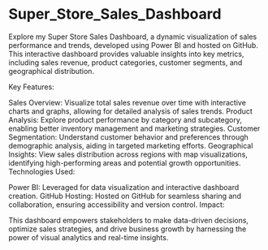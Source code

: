 # Super_Store_Sales_Dashboard
Explore my Super Store Sales Dashboard, a dynamic visualization of sales performance and trends, developed using Power BI and hosted on GitHub. 
This interactive dashboard provides valuable insights into key metrics, including sales revenue, product categories, customer segments, and geographical distribution.

Key Features:

Sales Overview: Visualize total sales revenue over time with interactive charts and graphs, allowing for detailed analysis of sales trends.
Product Analysis: Explore product performance by category and subcategory, enabling better inventory management and marketing strategies.
Customer Segmentation: Understand customer behavior and preferences through demographic analysis, aiding in targeted marketing efforts.
Geographical Insights: View sales distribution across regions with map visualizations, identifying high-performing areas and potential growth opportunities.
Technologies Used:

Power BI: Leveraged for data visualization and interactive dashboard creation.
GitHub Hosting: Hosted on GitHub for seamless sharing and collaboration, ensuring accessibility and version control.
Impact:

This dashboard empowers stakeholders to make data-driven decisions, optimize sales strategies, and drive business growth by harnessing the power of visual analytics and real-time insights.
